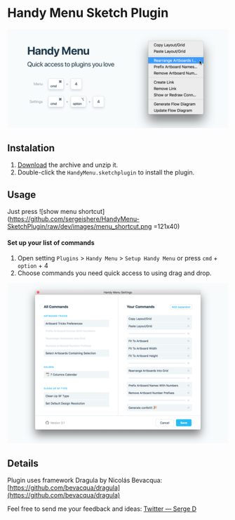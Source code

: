 # Handy Menu Sketch Plugin

![Cover](https://github.com/sergeishere/HandyMenu-SketchPlugin/raw/master/images/cover_image.png)

## Instalation

1. [Download](https://github.com/sergeishere/HandyMenu-SketchPlugin/archive/master.zip) the archive and unzip it.
2. Double-click the `HandyMenu.sketchplugin` to install the plugin.

## Usage
Just press ![show menu shortcut](https://github.com/sergeishere/HandyMenu-SketchPlugin/raw/dev/images/menu_shortcut.png =121x40)

#### Set up your list of commands

1. Open setting `Plugins` > `Handy Menu` > `Setup Handy Menu` or press `cmd` + `option` + 4
2. Choose commands you need quick access to using drag and drop.

![Settings](https://github.com/sergeishere/HandyMenu-SketchPlugin/raw/master/images/settings.png)

## Details

Plugin uses framework Dragula by Nicolás Bevacqua: [https://github.com/bevacqua/dragula](https://github.com/bevacqua/dragula)

Feel free to send me your feedback and ideas: [Twitter — Serge D](https://twitter.com/sergehere)
